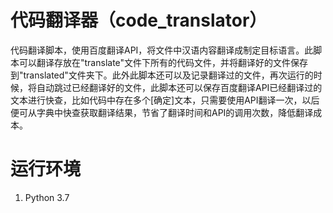 # 代码翻译器（code_translator）
代码翻译脚本，使用百度翻译API，将文件中汉语内容翻译成制定目标语言。此脚本可以翻译存放在"translate"文件下所有的代码文件，并将翻译好的文件保存到"translated"文件夹下。此外此脚本还可以及记录翻译过的文件，再次运行的时候，将自动跳过已经翻译好的文件，此脚本还可以保存百度翻译API已经翻译过的文本进行快查，比如代码中存在多个[确定]文本，只需要使用API翻译一次，以后便可从字典中快查获取翻译结果，节省了翻译时间和API的调用次数，降低翻译成本。
# 运行环境
1. Python 3.7


